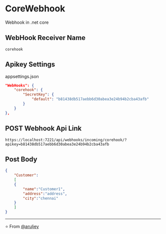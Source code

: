 # CoreWebhook
Webhook in .net core

## WebHook Receiver Name
``corehook``

## Apikey Settings
appsettings.json
```json
"WebHooks": {
    "corehook": {
        "SecretKey": {
            "default": "b81438db517aebb6d30abea3e24b94b2cba43afb"                
        }
    }
},
```
## POST Webhook Api Link
``https://localhost:7221/api/webhooks/incoming/corehook/?apikey=b81438db517aebb6d30abea3e24b94b2cba43afb``

## Post Body
```json
{
    "Customer":
    [
    {
        "name":"Customer1",
        "address":"address",
        "city":"chennai"        
    }
    ]
}
```

---

⭐️ From [@aruljey](https://github.com/aruljey)

